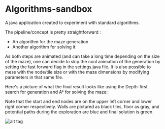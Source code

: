 # Algorithms-sandbox

A java application created to experiment with standard algorithms. 

The pipeline/concept is pretty straightforward : 
- An algorithm for the maze generation
- Another algorithm for solving it

As both steps are animated (and can take a long time depending on the size of the maze), one can decide to skip the cool animation of the generation by setting the fast forward flag in the settings.java file. It is also possible to mess with the node/tile size or with the maze dimensions by modifying parameters in that same file.

Here's a picture of what the final result looks like using the Depth-first search for generation and A* for solving the maze:

Note that the start and end nodes are on the upper left corner and lower right corner respectively. Walls are pictured as black tiles, floor as gray, and potential paths during the exploration are blue and final solution is green.


![alt tag](https://raw.githubusercontent.com/frtru/MazeSandbox/master/gen_dfs_sol_astar.jpg)
